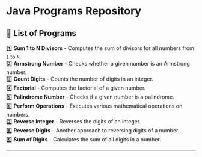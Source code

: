 # Java Programs Repository

## 📌 List of Programs

1️⃣ **Sum 1 to N Divisors** - Computes the sum of divisors for all numbers from `1` to `N`.  
2️⃣ **Armstrong Number** - Checks whether a given number is an Armstrong number.  
3️⃣ **Count Digits** - Counts the number of digits in an integer.  
4️⃣ **Factorial** - Computes the factorial of a given number.  
5️⃣ **Palindrome Number** - Checks if a given number is a palindrome.  
6️⃣ **Perform Operations** - Executes various mathematical operations on numbers.  
7️⃣ **Reverse Integer** - Reverses the digits of an integer.  
8️⃣ **Reverse Digits** - Another approach to reversing digits of a number.  
9️⃣ **Sum of Digits** - Calculates the sum of all digits in a number.  

---


